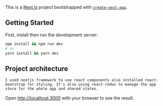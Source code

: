 This is a [Next.js](https://nextjs.org/) project bootstrapped with [`create-next-app`](https://github.com/vercel/next.js/tree/canary/packages/create-next-app).

## Getting Started

First, install then run the development server:

```bash
npm install && npm run dev
# or
yarn install && yarn dev
```

## Project architecture
```
I used nextjs framework to use react components also installed react-bootstrap for styling, It's also using react-redux to manage the app store for the whole app and shared states.
```

Open [http://localhost:3000](http://localhost:3000) with your browser to see the result.

